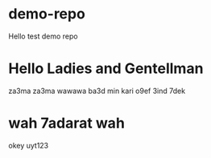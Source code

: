 # demo-repo
Hello
test demo repo

# Hello Ladies and Gentellman
za3ma za3ma
wawawa
ba3d min kari 
o9ef 3ind 7dek
# wah 7adarat wah
okey
uyt123
